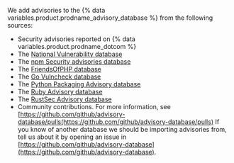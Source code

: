 We add advisories to the {% data variables.product.prodname_advisory_database %} from the following sources:
- Security advisories reported on {% data variables.product.prodname_dotcom %}
- The [National Vulnerability database](https://nvd.nist.gov/)
- The [npm Security advisories database](https://www.npmjs.com/advisories)
- The [FriendsOfPHP database](https://github.com/FriendsOfPHP/security-advisories) 
- The [Go Vulncheck database](https://pkg.go.dev/golang.org/x/vuln/vulncheck) 
- The [Python Packaging Advisory database](https://github.com/pypa/advisory-database) 
- The [Ruby Advisory database](https://rubysec.com/)
- The [RustSec Advisory database](https://rustsec.org/)
- Community contributions. For more information, see [https://github.com/github/advisory-database/pulls(https://github.com/github/advisory-database/pulls)
If you know of another database we should be importing advisories from, tell us about it by opening an issue in [https://github.com/github/advisory-database](https://github.com/github/advisory-database).
